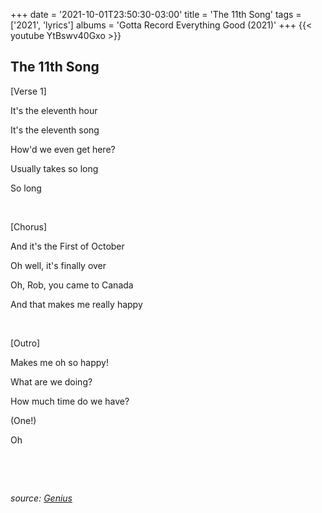 +++
date = '2021-10-01T23:50:30-03:00'
title = 'The 11th Song'
tags = ['2021', 'lyrics']
albums = 'Gotta Record Everything Good (2021)'
+++
{{< youtube YtBswv40Gxo >}}

## The 11th Song

[Verse 1]

It's the eleventh hour

It's the eleventh song

How'd we even get here?

Usually takes so long

So long

&nbsp;

[Chorus]

And it's the First of October

Oh well, it's finally over

Oh, Rob, you came to Canada

And that makes me really happy

&nbsp;

[Outro]

Makes me oh so happy!

What are we doing?

How much time do we have?

(One!)

Oh

&nbsp;

&nbsp;

_source: [Genius](https://genius.com/artists/First-of-october)_
